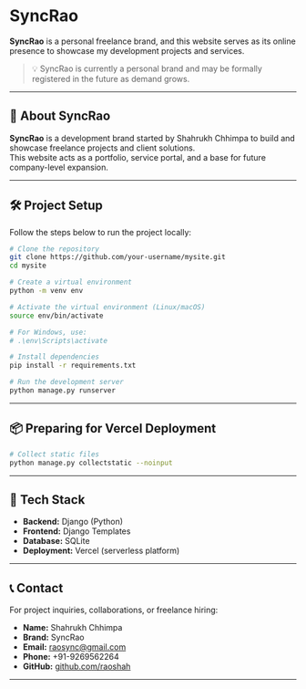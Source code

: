 # SyncRao

**SyncRao** is a personal freelance brand, and this website serves as its online presence to showcase my development projects and services.

> 💡 SyncRao is currently a personal brand and may be formally registered in the future as demand grows.

---

## 🚀 About SyncRao

**SyncRao** is a development brand started by Shahrukh Chhimpa to build and showcase freelance projects and client solutions.  
This website acts as a portfolio, service portal, and a base for future company-level expansion.

---

## 🛠️ Project Setup

Follow the steps below to run the project locally:

```bash
# Clone the repository
git clone https://github.com/your-username/mysite.git
cd mysite

# Create a virtual environment
python -m venv env

# Activate the virtual environment (Linux/macOS)
source env/bin/activate

# For Windows, use:
# .\env\Scripts\activate

# Install dependencies
pip install -r requirements.txt

# Run the development server
python manage.py runserver
````

---

## 📦 Preparing for Vercel Deployment

```bash
# Collect static files
python manage.py collectstatic --noinput
```

---

## 🧰 Tech Stack

* **Backend:** Django (Python)
* **Frontend:** Django Templates
* **Database:** SQLite
* **Deployment:** Vercel (serverless platform)

---

## 📞 Contact

For project inquiries, collaborations, or freelance hiring:

* **Name:** Shahrukh Chhimpa
* **Brand:** SyncRao
* **Email:** [raosync@gmail.com](mailto:raosync@gmail.com)
* **Phone:** +91-9269562264
* **GitHub:** [github.com/raoshah](https://github.com/raoshah)

---


